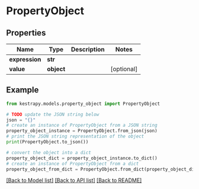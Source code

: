 # PropertyObject


## Properties

Name | Type | Description | Notes
------------ | ------------- | ------------- | -------------
**expression** | **str** |  | 
**value** | **object** |  | [optional] 

## Example

```python
from kestrapy.models.property_object import PropertyObject

# TODO update the JSON string below
json = "{}"
# create an instance of PropertyObject from a JSON string
property_object_instance = PropertyObject.from_json(json)
# print the JSON string representation of the object
print(PropertyObject.to_json())

# convert the object into a dict
property_object_dict = property_object_instance.to_dict()
# create an instance of PropertyObject from a dict
property_object_from_dict = PropertyObject.from_dict(property_object_dict)
```
[[Back to Model list]](../README.md#documentation-for-models) [[Back to API list]](../README.md#documentation-for-api-endpoints) [[Back to README]](../README.md)


